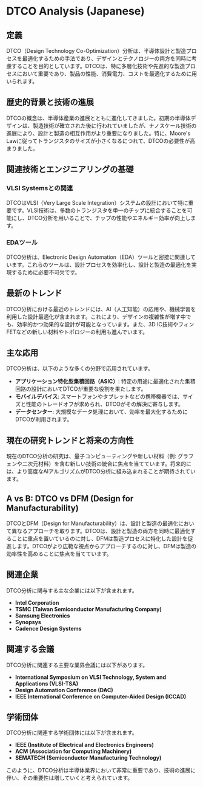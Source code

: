 # DTCO Analysis (Japanese)

## 定義

DTCO（Design Technology Co-Optimization）分析は、半導体設計と製造プロセスを最適化するための手法であり、デザインとテクノロジーの両方を同時に考慮することを目的としています。DTCOは、特に多層化技術や先進的な製造プロセスにおいて重要であり、製品の性能、消費電力、コストを最適化するために用いられます。

## 歴史的背景と技術の進展

DTCOの概念は、半導体産業の進展とともに進化してきました。初期の半導体デザインは、製造技術が確立された後に行われていましたが、ナノスケール技術の進展により、設計と製造の相互作用がより重要になりました。特に、Moore's Lawに従ってトランジスタのサイズが小さくなるにつれて、DTCOの必要性が高まりました。

## 関連技術とエンジニアリングの基礎

### VLSI Systemsとの関連

DTCOはVLSI（Very Large Scale Integration）システムの設計において特に重要です。VLSI技術は、多数のトランジスタを単一のチップに統合することを可能にし、DTCO分析を用いることで、チップの性能やエネルギー効率が向上します。

### EDAツール

DTCO分析は、Electronic Design Automation（EDA）ツールと密接に関連しています。これらのツールは、設計プロセスを効率化し、設計と製造の最適化を実現するために必要不可欠です。

## 最新のトレンド

DTCO分析における最近のトレンドには、AI（人工知能）の応用や、機械学習を利用した設計最適化が含まれます。これにより、デザインの複雑性が増す中でも、効率的かつ効果的な設計が可能となっています。また、3D IC技術やフィンFETなどの新しい材料やトポロジーの利用も進んでいます。

## 主な応用

DTCO分析は、以下のような多くの分野で応用されています。

- **アプリケーション特化型集積回路（ASIC）**: 特定の用途に最適化された集積回路の設計においてDTCOが重要な役割を果たします。
- **モバイルデバイス**: スマートフォンやタブレットなどの携帯機器では、サイズと性能のトレードオフが求められ、DTCOがその解決に寄与します。
- **データセンター**: 大規模なデータ処理において、効率を最大化するためにDTCOが利用されます。

## 現在の研究トレンドと将来の方向性

現在のDTCO分析の研究は、量子コンピューティングや新しい材料（例: グラフェンや二次元材料）を含む新しい技術の統合に焦点を当てています。将来的には、より高度なAIアルゴリズムがDTCO分析に組み込まれることが期待されています。

## A vs B: DTCO vs DFM (Design for Manufacturability)

DTCOとDFM（Design for Manufacturability）は、設計と製造の最適化において異なるアプローチを取ります。DTCOは、設計と製造の両方を同時に最適化することに重点を置いているのに対し、DFMは製造プロセスに特化した設計を促進します。DTCOがより広範な視点からアプローチするのに対し、DFMは製造の効率性を高めることに焦点を当てています。

## 関連企業

DTCO分析に関与する主な企業には以下が含まれます。

- **Intel Corporation**
- **TSMC (Taiwan Semiconductor Manufacturing Company)**
- **Samsung Electronics**
- **Synopsys**
- **Cadence Design Systems**

## 関連する会議

DTCO分析に関連する主要な業界会議には以下があります。

- **International Symposium on VLSI Technology, System and Applications (VLSI-TSA)**
- **Design Automation Conference (DAC)**
- **IEEE International Conference on Computer-Aided Design (ICCAD)**

## 学術団体

DTCO分析に関連する学術団体には以下が含まれます。

- **IEEE (Institute of Electrical and Electronics Engineers)**
- **ACM (Association for Computing Machinery)**
- **SEMATECH (Semiconductor Manufacturing Technology)**

このように、DTCO分析は半導体業界において非常に重要であり、技術の進展に伴い、その重要性は増していくと考えられています。